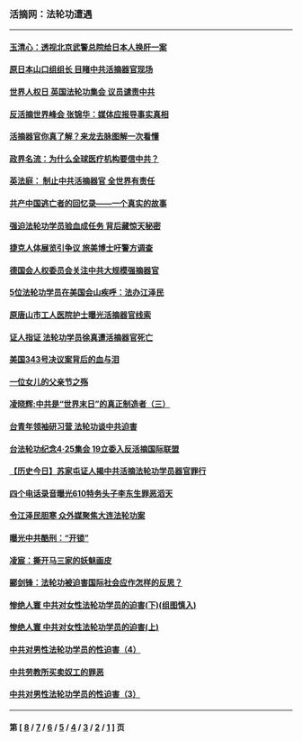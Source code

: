 ### 活摘网：法轮功遭遇
---
#### [玉清心：透视北京武警总院给日本人换肝一案](../../pages/nf5881/n13771978.md?11220430) 
#### [原日本山口组组长 目睹中共活摘器官现场](../../pages/nf5881/n13767360.md?11220430) 
#### [世界人权日 英国法轮功集会 议员谴责中共](../../pages/nf5881/n13431763.md?11220430) 
#### [反活摘世界峰会 张锦华：媒体应报导事实真相](../../pages/nf5881/n13278502.md?11220430) 
#### [活摘器官你真了解？来龙去脉图解一次看懂](../../pages/nf5881/n13013820.md?11220430) 
#### [政界名流：为什么全球医疗机构要信中共？](../../pages/nf5881/n11945479.md?11220430) 
#### [英法庭： 制止中共活摘器官 全世界有责任](../../pages/nf5881/n11330691.md?11220430) 
#### [共产中国逃亡者的回忆录——一个真实的故事](../../pages/nf5881/n10918649.md?11220430) 
#### [强迫法轮功学员验血成任务 背后藏惊天秘密](../../pages/nf5881/n4252384.md?11220430) 
#### [捷克人体展览引争议 旅美博士吁警方调查](../../pages/nf5881/n9429187.md?11220430) 
#### [德国会人权委员会关注中共大规模强摘器官](../../pages/nf5881/n8418950.md?11220430) 
#### [5位法轮功学员在美国会山疾呼：法办江泽民](../../pages/nf5881/n8101519.md?11220430) 
#### [原唐山市工人医院护士曝光活摘器官线索](../../pages/nf5881/n8076384.md?11220430) 
#### [证人指证 法轮功学员徐真遭活摘器官死亡](../../pages/nf5881/n8042467.md?11220430) 
#### [美国343号决议案背后的血与泪](../../pages/nf5881/n8020684.md?11220430) 
#### [一位女儿的父亲节之殇](../../pages/nf5881/n8014122.md?11220430) 
#### [凌晓辉:中共是“世界末日”的真正制造者（三）](../../pages/nf5881/n4210333.md?11220430) 
#### [台青年领袖研习营 法轮功谈中共迫害](../../pages/nf5881/n4141857.md?11220430) 
#### [台法轮功纪念4‧25集会 19立委入反活摘国际联盟](../../pages/nf5881/n4141821.md?11220430) 
#### [【历史今日】苏家屯证人揭中共活摘法轮功学员器官罪行](../../pages/nf5881/n4135912.md?11220430) 
#### [四个电话录音曝光610特务头子李东生罪恶滔天](../../pages/nf5881/n4040060.md?11220430) 
#### [令江泽民胆寒 众外媒聚焦大连法轮功案](../../pages/nf5881/n3932671.md?11220430) 
#### [曝光中共酷刑：“开锁”](../../pages/nf5881/n3889373.md?11220430) 
#### [凌宸：撕开马三家的妖魅画皮](../../pages/nf5881/n3849369.md?11220430) 
#### [郦剑锋：法轮功被迫害国际社会应作怎样的反思？](../../pages/nf5881/n3824560.md?11220430) 
#### [惨绝人寰 中共对女性法轮功学员的迫害(下)(组图慎入)](../../pages/nf5881/n3816285.md?11220430) 
#### [惨绝人寰 中共对女性法轮功学员的迫害(上)](../../pages/nf5881/n3815374.md?11220430) 
#### [中共对男性法轮功学员的性迫害（4）](../../pages/nf5881/n3769144.md?11220430) 
#### [中共劳教所买卖奴工的罪恶](../../pages/nf5881/n3769378.md?11220430) 
#### [中共对男性法轮功学员的性迫害（3）](../../pages/nf5881/n3768231.md?11220430) 

---
#### 第 [ [8](./8.md?11220430) / [7](./7.md?11220430) / [6](./6.md?11220430) / [5](./5.md?11220430) / [4](./4.md?11220430) / [3](./3.md?11220430) / [2](./2.md?11220430) / [1](./1.md?11220430) ] 页
